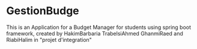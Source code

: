 # GestionBudge
This is an Application for a Budget Manager for students using spring boot framework, created by HakimBarbaria TrabelsiAhmed GhanmiRaed and RiabiHalim
in "projet d'integration"
